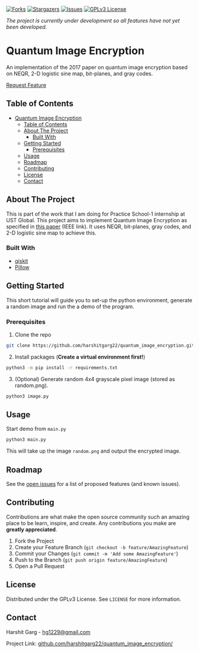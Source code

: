 <!-- Source https://github.com/othneildrew/Best-README-Template/ -->
<!-- PROJECT SHIELDS -->
<!--
*** I'm using markdown "reference style" links for readability.
*** Reference links are enclosed in brackets [ ] instead of parentheses ( ).
*** See the bottom of this document for the declaration of the reference variables
*** for contributors-url, forks-url, etc. This is an optional, concise syntax you may use.
*** https://www.markdownguide.org/basic-syntax/#reference-style-links
-->
[![Forks][forks-shield]][forks-url]
[![Stargazers][stars-shield]][stars-url]
[![Issues][issues-shield]][issues-url]
[![GPLv3 License][license-shield]][license-url]


*The project is currently under development so all features have not yet been developed.*

# Quantum Image Encryption

An implementation of the 2017 paper on quantum image encryption based on NEQR, 2-D logistic sine map, bit-planes, and gray codes.

[Request Feature](https://github.com/harshitgarg22/quantum_image_encryption/issues)



<!-- TABLE OF CONTENTS -->
## Table of Contents

- [Quantum Image Encryption](#quantum-image-encryption)
  - [Table of Contents](#table-of-contents)
  - [About The Project](#about-the-project)
    - [Built With](#built-with)
  - [Getting Started](#getting-started)
    - [Prerequisites](#prerequisites)
  - [Usage](#usage)
  - [Roadmap](#roadmap)
  - [Contributing](#contributing)
  - [License](#license)
  - [Contact](#contact)



<!-- ABOUT THE PROJECT -->
## About The Project


This is part of the work that I am doing for Practice School-1 internship at UST Global. This project aims to implement Quantum Image Encryption as specified in [this paper](https://ieeexplore.ieee.org/document/8119911) (IEEE link). It uses NEQR, bit-planes, gray codes, and 2-D logistic sine map to achieve this.


### Built With

* [qiskit](https://qiskit.org/)
* [Pillow](https://github.com/python-pillow/Pillow/)



<!-- GETTING STARTED -->
## Getting Started

This short tutorial will guide you to set-up the python environment, generate a random image and run the a demo of the program.

### Prerequisites

1. Clone the repo
```sh
git clone https://github.com/harshitgarg22/quantum_image_encryption.git
```
2. Install packages (**Create a virtual environment first!**)
```sh
python3 -m pip install -r requirements.txt
```
3. (Optional) Generate random 4x4 grayscale pixel image (stored as random.png).
```sh
python3 image.py
```


<!-- USAGE EXAMPLES -->
## Usage

Start demo from `main.py`
```sh
python3 main.py
```
This will take up the image `random.png` and output the encrypted image.



<!-- ROADMAP -->
## Roadmap

See the [open issues](https://github.com/harshitgarg22/quantum_image_encryption/issues) for a list of proposed features (and known issues).



<!-- CONTRIBUTING -->
## Contributing

Contributions are what make the open source community such an amazing place to be learn, inspire, and create. Any contributions you make are **greatly appreciated**.

1. Fork the Project
2. Create your Feature Branch (`git checkout -b feature/AmazingFeature`)
3. Commit your Changes (`git commit -m 'Add some AmazingFeature'`)
4. Push to the Branch (`git push origin feature/AmazingFeature`)
5. Open a Pull Request



<!-- LICENSE -->
## License

Distributed under the GPLv3 License. See `LICENSE` for more information.



<!-- CONTACT -->
## Contact

Harshit Garg - hg1229@gmail.com

Project Link: [github.com/harshitgarg22/quantum_image_encryption/](https://github.com/harshitgarg22/quantum_image_encryption)




<!-- MARKDOWN LINKS & IMAGES -->
<!-- https://www.markdownguide.org/basic-syntax/#reference-style-links -->
[forks-shield]: https://img.shields.io/github/forks/harshitgarg22/quantum_image_encryption
[forks-url]: https://github.com/harshitgarg22/quantum_image_encryption/network/members
[stars-shield]: https://img.shields.io/github/stars/harshitgarg22/quantum_image_encryption
[stars-url]: https://github.com/harshitgarg22/quantum_image_encryption/stargazers
[issues-shield]: https://img.shields.io/github/issues/harshitgarg22/quantum_image_encryption
[issues-url]: https://github.com/harshitgarg22/quantum_image_encryption/issues
[license-shield]: https://img.shields.io/github/license/harshitgarg22/quantum_image_encryption
[license-url]: https://github.com/harshitgarg22/quantum_image_encryption/blob/master/LICENSE

